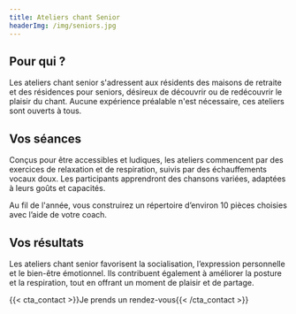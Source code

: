 ```yaml
---
title: Ateliers chant Senior
headerImg: /img/seniors.jpg
---
```


## Pour qui ? 

Les ateliers chant senior s'adressent aux résidents des maisons de retraite et des résidences pour seniors, désireux de découvrir ou de redécouvrir le plaisir du chant. Aucune expérience préalable n'est nécessaire, ces ateliers sont ouverts à tous.


## Vos séances

Conçus pour être accessibles et ludiques, les ateliers commencent par des exercices de relaxation et de respiration, suivis par des échauffements vocaux doux. Les participants apprendront des chansons variées, adaptées à leurs goûts et capacités.

Au fil de l'année, vous construirez un répertoire d’environ 10 pièces choisies avec l’aide de votre coach. 

## Vos résultats

Les ateliers chant senior favorisent la socialisation, l’expression personnelle et le bien-être émotionnel. Ils contribuent également à améliorer la posture et la respiration, tout en offrant un moment de plaisir et de partage.

{{< cta_contact >}}Je prends un rendez-vous{{< /cta_contact >}}